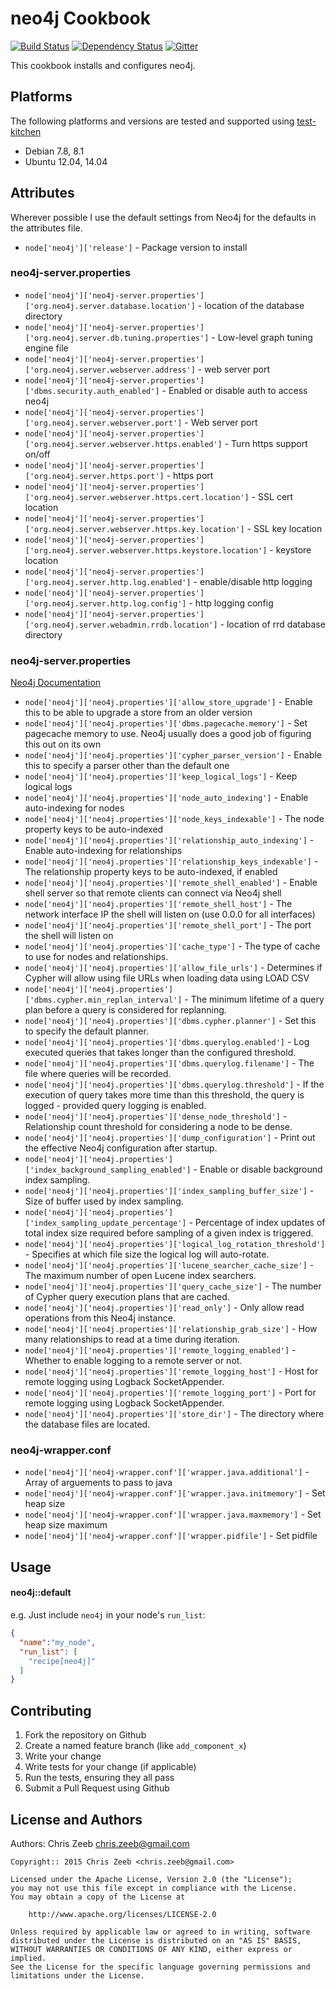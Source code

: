 neo4j Cookbook
==============
[![Build Status](https://travis-ci.org/czeeb/neo4j-cookbook.svg?branch=master)](https://travis-ci.org/czeeb/neo4j-cookbook)
[![Dependency Status](https://gemnasium.com/czeeb/neo4j-cookbook.svg)](https://gemnasium.com/czeeb/neo4j-cookbook)
[![Gitter](https://badges.gitter.im/Join%20Chat.svg)](https://gitter.im/czeeb/neo4j-cookbook?utm_source=badge&utm_medium=badge&utm_campaign=pr-badge)

This cookbook installs and configures neo4j.

Platforms
---------
The following platforms and versions are tested and supported using [test-kitchen](http://kitchen.ci/)

* Debian 7.8, 8.1
* Ubuntu 12.04, 14.04

Attributes
----------

Wherever possible I use the default settings from Neo4j for the defaults in the attributes file.

* `node['neo4j']['release']` - Package version to install

### neo4j-server.properties

* `node['neo4j']['neo4j-server.properties']['org.neo4j.server.database.location']` - location of the database directory
* `node['neo4j']['neo4j-server.properties']['org.neo4j.server.db.tuning.properties']` - Low-level graph tuning engine file
* `node['neo4j']['neo4j-server.properties']['org.neo4j.server.webserver.address']` - web server port
* `node['neo4j']['neo4j-server.properties']['dbms.security.auth_enabled']` - Enabled or disable auth to access neo4j
* `node['neo4j']['neo4j-server.properties']['org.neo4j.server.webserver.port']` - Web server port
* `node['neo4j']['neo4j-server.properties']['org.neo4j.server.webserver.https.enabled']` - Turn https support on/off
* `node['neo4j']['neo4j-server.properties']['org.neo4j.server.https.port']` - https port
* `node['neo4j']['neo4j-server.properties']['org.neo4j.server.webserver.https.cert.location']` - SSL cert location
* `node['neo4j']['neo4j-server.properties']['org.neo4j.server.webserver.https.key.location']` - SSL key location
* `node['neo4j']['neo4j-server.properties']['org.neo4j.server.webserver.https.keystore.location']` - keystore location
* `node['neo4j']['neo4j-server.properties']['org.neo4j.server.http.log.enabled']` - enable/disable http logging
* `node['neo4j']['neo4j-server.properties']['org.neo4j.server.http.log.config']` - http logging config
* `node['neo4j']['neo4j-server.properties']['org.neo4j.server.webadmin.rrdb.location']` - location of rrd database directory

### neo4j-server.properties

[Neo4j Documentation](http://neo4j.com/docs/stable/configuration-settings.html)

* `node['neo4j']['neo4j.properties']['allow_store_upgrade']` - Enable this to be able to upgrade a store from an older version
* `node['neo4j']['neo4j.properties']['dbms.pagecache.memory']` - Set pagecache memory to use. Neo4j usually does a good job of figuring this out on its own
* `node['neo4j']['neo4j.properties']['cypher_parser_version']` - Enable this to specify a parser other than the default one
* `node['neo4j']['neo4j.properties']['keep_logical_logs']` - Keep logical logs
* `node['neo4j']['neo4j.properties']['node_auto_indexing']` - Enable auto-indexing for nodes
* `node['neo4j']['neo4j.properties']['node_keys_indexable']` - The node property keys to be auto-indexed
* `node['neo4j']['neo4j.properties']['relationship_auto_indexing']` - Enable auto-indexing for relationships
* `node['neo4j']['neo4j.properties']['relationship_keys_indexable']` - The relationship property keys to be auto-indexed, if enabled
* `node['neo4j']['neo4j.properties']['remote_shell_enabled']` - Enable shell server so that remote clients can connect via Neo4j shell
* `node['neo4j']['neo4j.properties']['remote_shell_host']` - The network interface IP the shell will listen on (use 0.0.0 for all interfaces)
* `node['neo4j']['neo4j.properties']['remote_shell_port']` - The port the shell will listen on
* `node['neo4j']['neo4j.properties']['cache_type']` - The type of cache to use for nodes and relationships.
* `node['neo4j']['neo4j.properties']['allow_file_urls']` - Determines if Cypher will allow using file URLs when loading data using LOAD CSV
* `node['neo4j']['neo4j.properties']['dbms.cypher.min_replan_interval']` - The minimum lifetime of a query plan before a query is considered for replanning.
* `node['neo4j']['neo4j.properties']['dbms.cypher.planner']` - Set this to specify the default planner.
* `node['neo4j']['neo4j.properties']['dbms.querylog.enabled']` - Log executed queries that takes longer than the configured threshold.
* `node['neo4j']['neo4j.properties']['dbms.querylog.filename']` - The file where queries will be recorded.
* `node['neo4j']['neo4j.properties']['dbms.querylog.threshold']` - If the execution of query takes more time than this threshold, the query is logged - provided query logging is enabled.
* `node['neo4j']['neo4j.properties']['dense_node_threshold']` - Relationship count threshold for considering a node to be dense.
* `node['neo4j']['neo4j.properties']['dump_configuration']` - Print out the effective Neo4j configuration after startup.
* `node['neo4j']['neo4j.properties']['index_background_sampling_enabled']` - Enable or disable background index sampling.
* `node['neo4j']['neo4j.properties']['index_sampling_buffer_size']` - Size of buffer used by index sampling.
* `node['neo4j']['neo4j.properties']['index_sampling_update_percentage']` - Percentage of index updates of total index size required before sampling of a given index is triggered.
* `node['neo4j']['neo4j.properties']['logical_log_rotation_threshold']` - Specifies at which file size the logical log will auto-rotate.
* `node['neo4j']['neo4j.properties']['lucene_searcher_cache_size']` - The maximum number of open Lucene index searchers.
* `node['neo4j']['neo4j.properties']['query_cache_size']` - The number of Cypher query execution plans that are cached.
* `node['neo4j']['neo4j.properties']['read_only']` - Only allow read operations from this Neo4j instance.
* `node['neo4j']['neo4j.properties']['relationship_grab_size']` - How many relationships to read at a time during iteration.
* `node['neo4j']['neo4j.properties']['remote_logging_enabled']` - Whether to enable logging to a remote server or not.
* `node['neo4j']['neo4j.properties']['remote_logging_host']` - Host for remote logging using Logback SocketAppender.
* `node['neo4j']['neo4j.properties']['remote_logging_port']` - Port for remote logging using Logback SocketAppender.
* `node['neo4j']['neo4j.properties']['store_dir']` - The directory where the database files are located.

### neo4j-wrapper.conf
* `node['neo4j']['neo4j-wrapper.conf']['wrapper.java.additional']` - Array of arguements to pass to java
* `node['neo4j']['neo4j-wrapper.conf']['wrapper.java.initmemory']` - Set heap size
* `node['neo4j']['neo4j-wrapper.conf']['wrapper.java.maxmemory']` - Set heap size maximum
* `node['neo4j']['neo4j-wrapper.conf']['wrapper.pidfile']` - Set pidfile

Usage
-----
#### neo4j::default

e.g.
Just include `neo4j` in your node's `run_list`:

```json
{
  "name":"my_node",
  "run_list": [
    "recipe[neo4j]"
  ]
}
```

Contributing
------------
1. Fork the repository on Github
2. Create a named feature branch (like `add_component_x`)
3. Write your change
4. Write tests for your change (if applicable)
5. Run the tests, ensuring they all pass
6. Submit a Pull Request using Github

License and Authors
-------------------
Authors: Chris Zeeb <chris.zeeb@gmail.com>

```text
Copyright:: 2015 Chris Zeeb <chris.zeeb@gmail.com>

Licensed under the Apache License, Version 2.0 (the "License");
you may not use this file except in compliance with the License.
You may obtain a copy of the License at

    http://www.apache.org/licenses/LICENSE-2.0

Unless required by applicable law or agreed to in writing, software
distributed under the License is distributed on an "AS IS" BASIS,
WITHOUT WARRANTIES OR CONDITIONS OF ANY KIND, either express or implied.
See the License for the specific language governing permissions and
limitations under the License.
```
